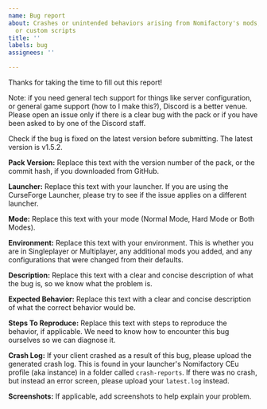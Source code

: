 ```yaml
---
name: Bug report
about: Crashes or unintended behaviors arising from Nomifactory's mods, configurations,
  or custom scripts
title: ''
labels: bug
assignees: ''

---
```


Thanks for taking the time to fill out this report! 

Note: if you need general tech support for things like server configuration, or general game support (how to I make this?), Discord is a better venue. Please open an issue only if there is a clear bug with the pack or if you have been asked to by one of the Discord staff.

Check if the bug is fixed on the latest version before submitting. The latest version is v1.5.2.

**Pack Version:**
Replace this text with the version number of the pack, or the commit hash, if you downloaded from GitHub.

**Launcher:**
Replace this text with your launcher. If you are using the CurseForge Launcher, please try to see if the issue applies on a different launcher. 

**Mode:**
Replace this text with your mode (Normal Mode, Hard Mode or Both Modes).

**Environment:**
Replace this text with your environment. This is whether you are in Singleplayer or Multiplayer, any additional mods you added, and any configurations that were changed from their defaults.

**Description:**
Replace this text with a clear and concise description of what the bug is, so we know what the problem is.

**Expected Behavior:**
Replace this text with a clear and concise description of what the correct behavior would be.

**Steps To Reproduce:**
Replace this text with steps to reproduce the behavior, if applicable. We need to know how to encounter this bug ourselves so we can diagnose it.

**Crash Log:**
If your client crashed as a result of this bug, please upload the generated crash log. This is found in your launcher's Nomifactory CEu profile (aka instance) in a folder called `crash-reports`. If there was no crash, but instead an error screen, please upload your `latest.log` instead.

**Screenshots:**
If applicable, add screenshots to help explain your problem.
